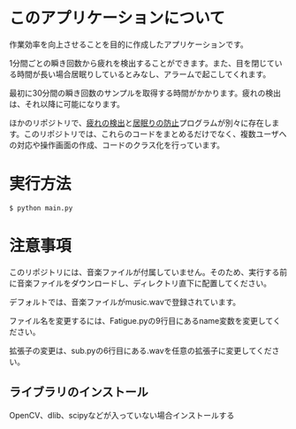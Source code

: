 # このアプリケーションについて
作業効率を向上させることを目的に作成したアプリケーションです。

1分間ごとの瞬き回数から疲れを検出することができます。また、目を閉じている時間が長い場合居眠りしているとみなし、アラームで起こしてくれます。

最初に30分間の瞬き回数のサンプルを取得する時間がかかります。疲れの検出は、それ以降に可能になります。

ほかのリポジトリで、[疲れの検出](https://github.com/tus18/WorkSupport)と[居眠りの防止](https://github.com/tus18/sleepDisturbance)プログラムが別々に存在します。このリポジトリでは、これらのコードをまとめるだけでなく、複数ユーザへの対応や操作画面の作成、コードのクラス化を行っています。

# 実行方法
```
$ python main.py
```

# 注意事項
このリポジトリには、音楽ファイルが付属していません。そのため、実行する前に音楽ファイルをダウンロードし、ディレクトリ直下に配置してください。

デフォルトでは、音楽ファイルがmusic.wavで登録されています。

ファイル名を変更するには、Fatigue.pyの9行目にあるname変数を変更してください。

拡張子の変更は、sub.pyの6行目にある.wavを任意の拡張子に変更してください。

## ライブラリのインストール
OpenCV、dlib、scipyなどが入っていない場合インストールする
